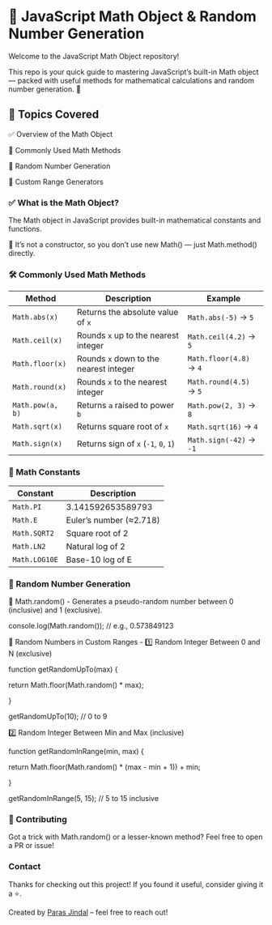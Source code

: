 # 🧮 JavaScript Math Object & Random Number Generation

Welcome to the JavaScript Math Object repository!

This repo is your quick guide to mastering JavaScript’s built-in Math object — packed with useful methods for mathematical calculations and random number generation. 🎲


## 📌 Topics Covered

✅ Overview of the Math Object


🧠 Commonly Used Math Methods


🎲 Random Number Generation


🔁 Custom Range Generators


### ✅ What is the Math Object?

The Math object in JavaScript provides built-in mathematical constants and functions.


📌 It’s not a constructor, so you don’t use new Math() — just Math.method() directly.


### 🛠️ Commonly Used Math Methods


| Method              | Description                            | Example                   |
| ------------------- | -------------------------------------- | ------------------------- |
| `Math.abs(x)`       | Returns the absolute value of `x`      | `Math.abs(-5)` → `5`      |
| `Math.ceil(x)`      | Rounds `x` up to the nearest integer   | `Math.ceil(4.2)` → `5`    |
| `Math.floor(x)`     | Rounds `x` down to the nearest integer | `Math.floor(4.8)` → `4`   |
| `Math.round(x)`     | Rounds `x` to the nearest integer      | `Math.round(4.5)` → `5`   |
| `Math.pow(a, b)`    | Returns `a` raised to power `b`        | `Math.pow(2, 3)` → `8`    |
| `Math.sqrt(x)`      | Returns square root of `x`             | `Math.sqrt(16)` → `4`     |
| `Math.sign(x)`      | Returns sign of `x` (`-1`, `0`, `1`)   | `Math.sign(-42)` → `-1`   |



### 🔢 Math Constants


| Constant      | Description             |
| ------------- | ----------------------- |
| `Math.PI`     | 3.141592653589793       |
| `Math.E`      | Euler’s number (≈2.718) |
| `Math.SQRT2`  | Square root of 2        |
| `Math.LN2`    | Natural log of 2        |
| `Math.LOG10E` | Base-10 log of E        |



### 🎲 Random Number Generation

🔸 Math.random()  -  Generates a pseudo-random number between 0 (inclusive) and 1 (exclusive).

console.log(Math.random()); // e.g., 0.573849123

🔁 Random Numbers in Custom Ranges  -  1️⃣ Random Integer Between 0 and N (exclusive)


function getRandomUpTo(max)
{

  return Math.floor(Math.random() * max);
  
}

getRandomUpTo(10); // 0 to 9


2️⃣ Random Integer Between Min and Max (inclusive)

function getRandomInRange(min, max)
{

  return Math.floor(Math.random() * (max - min + 1)) + min;
  
}

getRandomInRange(5, 15); // 5 to 15 inclusive



### 🙌 Contributing

Got a trick with Math.random() or a lesser-known method? Feel free to open a PR or issue!


### Contact

Thanks for checking out this project! If you found it useful, consider giving it a ⭐️.

Created by [Paras Jindal](https://github.com/Paras-jindal1604) – feel free to reach out!
